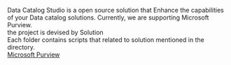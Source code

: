 Data Catalog Studio is a open source solution that Enhance the capabilities of your Data catalog solutions. 
Currently, we are supporting Microsoft Purview.\
the project is devised by Solution\
Each folder contains scripts that related to solution mentioned in the directory.</br>
[Microsoft Purview](/microsoftpurview)